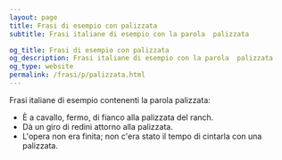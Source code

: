 ```yaml
---
layout: page
title: Frasi di esempio con palizzata 
subtitle: Frasi italiane di esempio con la parola  palizzata

og_title: Frasi di esempio con palizzata 
og_description: Frasi italiane di esempio con la parola  palizzata
og_type: website
permalink: /frasi/p/palizzata.html
---
```


Frasi italiane di esempio contenenti la parola palizzata:


- È a cavallo, fermo, di fianco alla palizzata del ranch.
- Dà un giro di redini attorno alla palizzata.
- L'opera non era finita; non c'era stato il tempo di cintarla con una palizzata.
